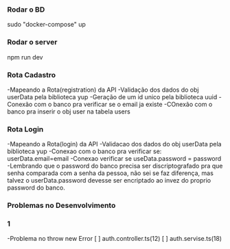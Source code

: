 ### Rodar o BD
sudo "docker-compose" up
### Rodar o server
npm run dev

### Rota Cadastro
-Mapeando a Rota(registration) da API
-Validação dos dados do obj userData pela biblioteca yup
-Geração de um id unico pela biblioteca uuid
-Conexão com o banco pra verificar se o email ja existe
-COnexão com o banco pra inserir o obj user na tabela users

### Rota Login
-Mapeando a Rota(login) da API
-Validacao dos dados do obj userData pela biblioteca yup
-Conexao com o banco pra verificar se: userData.email=email
-Conexao verificar se useData.password = password 
-Lembrando que o password do banco precisa ser discriptografado pra que senha comparada com a senha da pessoa, não sei se faz diferença, mas talvez o userData.password devesse ser encriptado ao invez
do proprio password do banco.



### Problemas no Desenvolvimento
### 1

-Problema no throw new Error
[ ] auth.controller.ts(12)
[ ] auth.servise.ts(18)